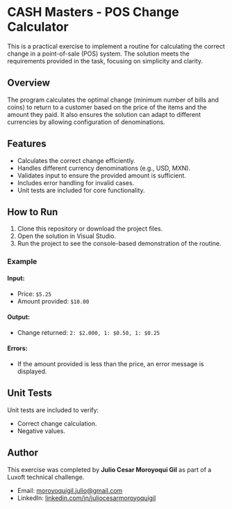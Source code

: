 # CASH Masters - POS Change Calculator

This is a practical exercise to implement a routine for calculating the correct change in a point-of-sale (POS) system. The solution meets the requirements provided in the task, focusing on simplicity and clarity.  

## Overview  
The program calculates the optimal change (minimum number of bills and coins) to return to a customer based on the price of the items and the amount they paid. It also ensures the solution can adapt to different currencies by allowing configuration of denominations.  

## Features  
- Calculates the correct change efficiently.  
- Handles different currency denominations (e.g., USD, MXN).  
- Validates input to ensure the provided amount is sufficient.  
- Includes error handling for invalid cases.  
- Unit tests are included for core functionality.  

## How to Run  
1. Clone this repository or download the project files.  
2. Open the solution in Visual Studio.  
3. Run the project to see the console-based demonstration of the routine.  

### Example  
#### Input:  
- Price: `$5.25`  
- Amount provided: `$10.00`  

#### Output:  
- Change returned: `2: $2.000, 1: $0.50, 1: $0.25`  

#### Errors:  
- If the amount provided is less than the price, an error message is displayed.  

## Unit Tests  
Unit tests are included to verify:  
- Correct change calculation.  
- Negative values.

## Author  
This exercise was completed by **Julio Cesar Moroyoqui Gil** as part of a Luxoft technical challenge.  

- Email: moroyoquigil.julio@gmail.com  
- LinkedIn: [linkedin.com/in/juliocesarmoroyoquigil](https://linkedin.com/in/juliocesarmoroyoquigil)  
